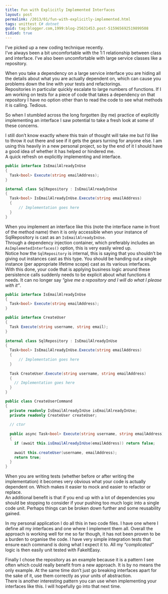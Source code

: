 ```yaml
---
title: Fun with Explicitly Implemented Interfaces
layout: post
permalink: /2013/01/fun-with-explicitly-implemented.html
tags: unittest C# dotnet
guid: tag:blogger.com,1999:blog-25631453.post-515965692519899508
tidied: true
---
```



I’ve picked up a new coding technique recently.  
I’ve always been a bit uncomfortable with the 1:1 relationship between class and interface. I’ve also been uncomfortable with large service classes like a repository.

When you take a dependency on a large service interface you are hiding all the details about what you are actually dependent on, which can cause you problems down the line with your tests and refactorings.  
Repositories in particular quickly escalate to large numbers of functions. If I am working on tests for a piece of code that takes a dependency on that repository I have no option other than to read the code to see what methods it is calling. Tedious.

<!-- more -->

So when I stumbled across the long forgotten (by me) practice of explicitly implementing an interface I saw potential to take a fresh look at some of these concerns.


I still don’t know exactly where this train of thought will take me but I’d like to throw it out there and see if it gets the gears turning for anyone else. I am using this heavily in a new personal project, so by the end of it I should have a good idea of whether it has helped or hindered me.  
A quick refresh on explicitly implementing and interface.  
 
```csharp
public interface IsEmailAlreadyInUse
{
  Task<bool> Execute(string emailAddress);
}

internal class SqlRepository : IsEmailAlreadyInUse
{
  Task<bool> IsEmailAlreadyInUse.Execute(string emailAddress)
  {
      // Implementation goes here
  }
}

```  

When you implement an interface like this (note the interface name in front of the method name) then it is only accessible when your instance of SqlRepository is cast as an `IsEmailAlreadyInUse`.  
Through a dependency injection container, which preferably includes an `AsImplemetedInterfaces()` option, this is very easily wired up.  
Notice how the `SqlRepository` is internal, this is saying that you shouldn’t be giving out instances cast as this type. You should be handing out a single instance (per appropriate lifetime scope) cast as its various interfaces.  
With this done, your code that is applying business logic around these persistence calls suddenly needs to be explicit about what functions it needs. It can no longer say _“give me a repository and I will do what I please with it”_.
 
```csharp
public interface IsEmailAlreadyInUse
{
  Task<bool> Execute(string emailAddress);
}

public interface CreateUser
{
  Task Execute(string username, string email);
}
 
internal class SqlRepository : IsEmailAlreadyInUse
{
  Task<bool> IsEmailAlreadyInUse.Execute(string emailAddress)
  {
      // Implementation goes here
  }
  
  Task CreateUser.Execute(string username, string emailAddress)
  {
    // Implementation goes here
  }
}

public class CreateUserCommand
{
  private readonly IsEmailAlreadyInUse isEmailAlreadyInUse;
  private readonly CreateUser createUser;
  
  // ctor
  
  public async Task<bool> Execute(string username, string emailAddress)
  {
    if (await this.isEmailAlreadyInUse(emailAddress)) return false;
    
    await this.createUser(username, emailAddress);
    return true;
  }
}
```  

When you are writing tests (whether before or after writing the implementation) it becomes very obvious what your code is actually dependent on. Which makes it easier to mock and easier to refactor or replace.  
An additional benefit is that if you end up with a lot of dependencies you should be stopping to consider if your pushing too much logic into a single code unit. Perhaps things can be broken down further and some reusability gained.

In my personal application I do all this in two code files. I have one where I define all my interfaces and one where I implement them all. Overall the approach is working well for me so far though, it has not been proven to be a burden to organise the code. I have very simple integration tests that ensure each command is doing what I expect it to. All my _“complicated”_ logic is then easily unit tested with FakeItEasy.

 
Finally I chose the repository as an example because it is a pattern I see often which could really benefit from a new approach. It is by no means the only example. At the same time don’t just go breaking interfaces apart for the sake of it, use them correctly as your units of abstraction.  
There is another interesting pattern you can use when implementing your interfaces like this. I will hopefully go into that next time.
